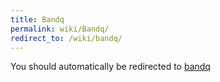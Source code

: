 ```yaml
---
title: Bandq
permalink: wiki/Bandq/
redirect_to: /wiki/bandq/
---
```


You should automatically be redirected to [bandq](/wiki/bandq/)

